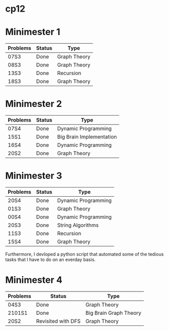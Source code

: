 # cp12
# Minimester 1
Problems | Status | Type
---------|--------|-----
07S3 | Done | Graph Theory
08S3 | Done | Graph Theory
13S3 | Done | Recursion
18S3 | Done | Graph Theory

# Minimester 2
Problems | Status | Type
---------|--------|-----
07S4 | Done | Dynamic Programming
15S1 | Done | Big Brain Implementation
16S4 | Done | Dynamic Programming
20S2 | Done | Graph Theory

# Minimester 3
Problems | Status | Type
---------|--------|-----
20S4 | Done | Dynamic Programming
01S3 | Done | Graph Theory
00S4 | Done | Dynamic Programming
20S3 | Done | String Algorithms
11S3 | Done | Recursion
15S4 | Done | Graph Theory

Furthermore, I devloped a python script that automated some of the tedious tasks that I have to do on an everday basis.

# Minimester 4
Problems | Status | Type
---------|------- |-----
04S3 | Done | Graph Theory
2101S1 | Done | Big Brain Graph Theory
20S2 | Revisited with DFS | Graph Theory
